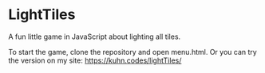 # LightTiles
A fun little game in JavaScript about lighting all tiles.

To start the game, clone the repository and open menu.html.
Or you can try the version on my site: https://kuhn.codes/lightTiles/
